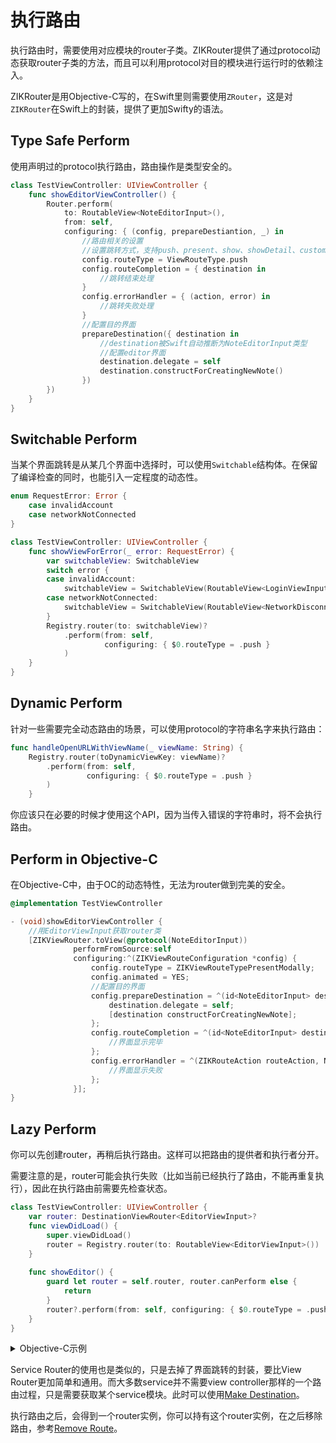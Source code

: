 # 执行路由

执行路由时，需要使用对应模块的router子类。ZIKRouter提供了通过protocol动态获取router子类的方法，而且可以利用protocol对目的模块进行运行时的依赖注入。

ZIKRouter是用Objective-C写的，在Swift里则需要使用`ZRouter`，这是对`ZIKRouter`在Swift上的封装，提供了更加Swifty的语法。

## Type Safe Perform

使用声明过的protocol执行路由，路由操作是类型安全的。

```swift
class TestViewController: UIViewController {
    func showEditorViewController() {
        Router.perform(
            to: RoutableView<NoteEditorInput>(),
            from: self,
            configuring: { (config, prepareDestiantion, _) in
                //路由相关的设置
                //设置跳转方式，支持push、present、show、showDetail、custom等多种方式
                config.routeType = ViewRouteType.push
                config.routeCompletion = { destination in
                    //跳转结束处理
                }
                config.errorHandler = { (action, error) in
                    //跳转失败处理
                }
                //配置目的界面
                prepareDestination({ destination in
                    //destination被Swift自动推断为NoteEditorInput类型
                    //配置editor界面
                    destination.delegate = self
                    destination.constructForCreatingNewNote()
                })
        })
    }
}
```

## Switchable Perform

当某个界面跳转是从某几个界面中选择时，可以使用`Switchable`结构体。在保留了编译检查的同时，也能引入一定程度的动态性。

```swift
enum RequestError: Error {
    case invalidAccount
    case networkNotConnected
}

class TestViewController: UIViewController {
    func showViewForError(_ error: RequestError) {
        var switchableView: SwitchableView
        switch error {
        case invalidAccount:
            switchableView = SwitchableView(RoutableView<LoginViewInput>())
        case networkNotConnected:
            switchableView = SwitchableView(RoutableView<NetworkDisconnectedViewInput>())
        }
        Registry.router(to: switchableView)?
            .perform(from: self,
                     configuring: { $0.routeType = .push }
            )
    }
}
```

## Dynamic Perform

针对一些需要完全动态路由的场景，可以使用protocol的字符串名字来执行路由：

```swift
func handleOpenURLWithViewName(_ viewName: String) {
    Registry.router(toDynamicViewKey: viewName)?
        .perform(from: self,
                 configuring: { $0.routeType = .push }
        )
    }

```
你应该只在必要的时候才使用这个API，因为当传入错误的字符串时，将不会执行路由。

## Perform in Objective-C

在Objective-C中，由于OC的动态特性，无法为router做到完美的安全。

```objectivec
@implementation TestViewController

- (void)showEditorViewController {
	//用EditorViewInput获取router类
	[ZIKViewRouter.toView(@protocol(NoteEditorInput))
	          performFromSource:self
	          configuring:^(ZIKViewRouteConfiguration *config) {
	              config.routeType = ZIKViewRouteTypePresentModally;
	              config.animated = YES;
	              //配置目的界面
	              config.prepareDestination = ^(id<NoteEditorInput> destination) {
	                  destination.delegate = self;
	                  [destination constructForCreatingNewNote];
	              };
	              config.routeCompletion = ^(id<NoteEditorInput> destination) {
	                  //界面显示完毕
	              };
	              config.errorHandler = ^(ZIKRouteAction routeAction, NSError *error) {
	                  //界面显示失败
	              };
	          }];
}
```

## Lazy Perform

你可以先创建router，再稍后执行路由。这样可以把路由的提供者和执行者分开。

需要注意的是，router可能会执行失败（比如当前已经执行了路由，不能再重复执行），因此在执行路由前需要先检查状态。

```swift
class TestViewController: UIViewController {
    var router: DestinationViewRouter<EditorViewInput>?
    func viewDidLoad() {
        super.viewDidLoad()
        router = Registry.router(to: RoutableView<EditorViewInput>())
    }
    
    func showEditor() {
        guard let router = self.router, router.canPerform else {
            return
        }
        router?.perform(from: self, configuring: { $0.routeType = .push})
    }
}
```

<details><summary>Objective-C示例</summary>

```objectivec
@implementation ZIKTestPushViewController

- (void)viewDidLoad {
    [super viewDidLoad];
    self.router = [[ZIKViewRouter.toView(@protocol(EditorViewInput)) alloc]
                           initWithConfiguring:^(ZIKViewRouteConfiguration *config) {
                               config.source = self;
                               config.routeType = ZIKViewRouteTypePush;
                           }
                           removing:nil];
}
- (void)showEditor {
    if (![self.router canPerform]) {
        NSLog(@"Can't perform route now:%@",self.router);
        return;
    }
    [self.router performRouteWithSuccessHandler:^{
        NSLog(@"did show editor");
    } errorHandler:^(SEL routeAction, NSError *error) {
        NSLog(@"failed to show editor with error: %@",error);
    }];
}
@end
```

</details>

Service Router的使用也是类似的，只是去掉了界面跳转的封装，要比View Router更加简单和通用。而大多数service并不需要view controller那样的一个路由过程，只是需要获取某个service模块。此时可以使用[Make Destination](MakeDestination.md)。

执行路由之后，会得到一个router实例，你可以持有这个router实例，在之后移除路由，参考[Remove Route](RemoveRoute.md)。